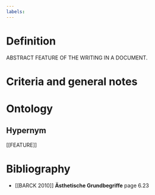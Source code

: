 ```yaml
---
labels: 
---
```


# Definition
ABSTRACT FEATURE OF THE WRITING IN A DOCUMENT.
# Criteria and general notes
# Ontology

## Hypernym
[[FEATURE]]
# Bibliography
- [[BARCK 2010]]
**Ästhetische Grundbegriffe** page 6.23
